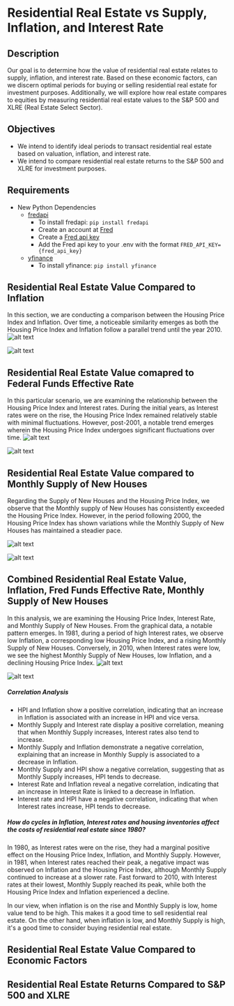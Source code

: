 # Residential Real Estate vs Supply, Inflation, and Interest Rate

## Description
Our goal is to determine how the value of residential real estate relates to supply, inflation, and interest rate.  Based on these economic factors, can we discern optimal periods for buying or selling residential real estate for investment purposes.  Additionally, we will explore how real estate compares to equities by measuring residential real estate values to the S&P 500 and XLRE (Real Estate Select Sector).

## Objectives
 - We intend to identify ideal periods to transact residential real estate based on valuation, inflation, and interest rate.
 - We intend to compare residential real estate returns to the S&P 500 and XLRE for investment purposes.

## Requirements
 - New Python Dependencies
    - [fredapi](https://github.com/mortada/fredapi)
        - To install fredapi: `pip install fredapi`
        - Create an account at [Fred](https://fred.stlouisfed.org/)
        - Create a [Fred api key](https://fredaccount.stlouisfed.org/apikeys)
        - Add the Fred api key to your .env with the format `FRED_API_KEY={fred_api_key}`
    - [yfinance](https://github.com/ranaroussi/yfinance)
        - To install yfinance: `pip install yfinance`

## Residential Real Estate Value Compared to Inflation
In this section, we are conducting a comparison between the Housing Price Index and Inflation. Over time, a noticeable similarity emerges as both the Housing Price Index and Inflation follow a parallel trend until the year 2010.
![alt text](https://github.com/devinrosen/project1_group1/blob/main/images/Inflation%20and%20HPI.png?raw=true)

![alt text](https://github.com/devinrosen/project1_group1/blob/main/images/Inflation%20and%20HPI%20Analysis.png?raw=ture)

## Residential Real Estate Value comapred to Federal Funds Effective Rate
In this particular scenario, we are examining the relationship between the Housing Price Index and Interest rates. During the initial years, as Interest rates were on the rise, the Housing Price Index remained relatively stable with minimal fluctuations. However, post-2001, a notable trend emerges wherein the Housing Price Index undergoes significant fluctuations over time.
![alt text](https://github.com/devinrosen/project1_group1/blob/main/images/Interest%20Rate%20and%20HPI.png?raw=true)

![alt text](https://github.com/devinrosen/project1_group1/blob/main/images/Interest%20Rate%20and%20HPI%20Analysis.png?raw=true)


## Residential Real Estate Value compared to Monthly Supply of New Houses
Regarding the Supply of New Houses and the Housing Price Index, we observe that the Monthly supply of New Houses has consistently exceeded the Housing Price Index. However, in the period following 2000, the Housing Price Index has shown variations while the Monthly Supply of New Houses has maintained a steadier pace.

![alt text](https://github.com/devinrosen/project1_group1/blob/main/images/Monthly%20Supply%20New%20House%20and%20HPI.png?raw=true)

![alt text](https://github.com/devinrosen/project1_group1/blob/main/images/House%20Monthly%20Supply%20and%20HPI%20Analysis.png?raw=true)


## Combined Residential Real Estate Value, Inflation, Fred Funds Effective Rate, Monthly Supply of New Houses
In this analysis, we are examining the Housing Price Index, Interest Rate, and Monthly Supply of New Houses. From the graphical data, a notable pattern emerges. In 1981, during a period of high Interest rates, we observe low Inflation, a corresponding low Housing Price Index, and a rising Monthly Supply of New Houses. Conversely, in 2010, when Interest rates were low, we see the highest Monthly Supply of New Houses, low Inflation, and a declining Housing Price Index.
![alt text](https://github.com/devinrosen/project1_group1/blob/main/images/Combined%20Dataframe.png?raw=true)

![alt text](https://github.com/devinrosen/project1_group1/blob/main/images/Correlation.png?raw=true)

##### Correlation Analysis
*	HPI and Inflation show a positive correlation, indicating that an increase in Inflation is associated with an increase in HPI and vice versa.
*	Monthly Supply and Interest rate display a positive correlation, meaning that when Monthly Supply increases, Interest rates also tend to increase.
*	Monthly Supply and Inflation demonstrate a negative correlation, explaining that an increase in Monthly Supply is associated to a decrease in Inflation.
*	Monthly Supply and HPI show a negative correlation, suggesting that as Monthly Supply increases, HPI tends to decrease.
*	Interest Rate and Inflation reveal a negative correlation, indicating that an increase in Interest Rate is linked to a decrease in Inflation.
*	Interest rate and HPI have a negative correlation, indicating that when Interest rates increase, HPI tends to decrease.


##### How do cycles in Inflation, Interest rates and housing inventories affect the costs of residential real estate since 1980?
In 1980, as Interest rates were on the rise, they had a marginal positive effect on the Housing Price Index, Inflation, and Monthly Supply. However, in 1981, when Interest rates reached their peak, a negative impact was observed on Inflation and the Housing Price Index, although Monthly Supply continued to increase at a slower rate. Fast forward to 2010, with Interest rates at their lowest, Monthly Supply reached its peak, while both the Housing Price Index and Inflation experienced a decline.

In our view, when inflation is on the rise and Monthly Supply is low, home value tend to be high. This makes it a good time to sell residential real estate. On the other hand, when inflation is low, and Monthly Supply is high, it's a good time to consider buying residential real estate.


## Residential Real Estate Value Compared to Economic Factors

## Residential Real Estate Returns Compared to S&P 500 and XLRE
